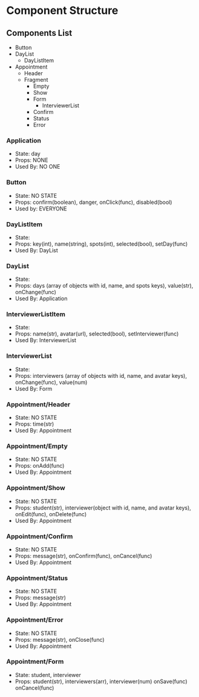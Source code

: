 # Component Structure
## Components List
  - Button
  - DayList
    - DayListItem
  - Appointment
    - Header
    - Fragment
      - Empty
      - Show
      - Form
        - InterviewerList
      - Confirm
      - Status
      - Error



### Application
 - State: day
 - Props: NONE
 - Used By: NO ONE

### Button
  - State: NO STATE
  - Props: confirm(boolean), danger, onClick(func), disabled(bool)
  - Used by: EVERYONE
  
### DayListItem
 - State:
 - Props: key(int), name(string), spots(int), selected(bool), setDay(func) 
 - Used By: DayList
 
### DayList
  - State:
  - Props: days (array of objects with id, name, and spots keys), value(str), onChange(func)
  - Used By: Application

### InterviewerListItem
  - State:
  - Props: name(str), avatar(url), selected(bool), setInterviewer(func)
  - Used By: InterviewerList

### InterviewerList
  - State: 
  - Props: interviewers (array of objects with id, name, and avatar keys), onChange(func), value(num)
  - Used By: Form

### Appointment/Header
  - State: NO STATE
  - Props: time(str)
  - Used By: Appointment

### Appointment/Empty
 - State: NO STATE
 - Props: onAdd(func)
 - Used By: Appointment

### Appointment/Show
  - State: NO STATE
  - Props: student(str), interviewer(object with id, name, and avatar keys), onEdit(func), onDelete(func)
  - Used By: Appointment

### Appointment/Confirm
 - State: NO STATE
 - Props: message(str), onConfirm(func), onCancel(func)
 - Used By: Appointment

### Appointment/Status
 - State: NO STATE
 - Props: message(str)
 - Used By: Appointment

### Appointment/Error
 - State: NO STATE
 - Props: message(str), onClose(func)
 - Used By: Appointment

### Appointment/Form
  - State: student, interviewer
  - Props: student(str), interviewers(arr), interviewer(num) onSave(func) onCancel(func)
